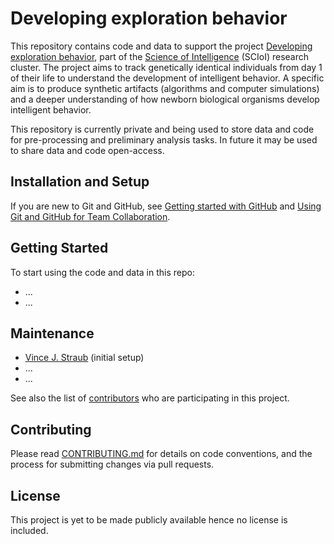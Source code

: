 # Developing exploration behavior

This repository contains code and data to support the project [Developing exploration behavior](https://www.scienceofintelligence.de/research/researchprojects/project_21/), part of the [Science of Intelligence](https://www.scienceofintelligence.de/) (SCIoI) research cluster. The project aims to track genetically identical individuals from day 1 of their life to understand the development of intelligent behavior. A specific aim is to produce synthetic artifacts (algorithms and computer simulations) and a deeper understanding of how newborn biological organisms develop intelligent behavior. 

This repository is currently private and being used to store data and code for pre-processing and preliminary analysis tasks. In future it may be used to share data and code open-access.

## Installation and Setup

If you are new to Git and GitHub, see [Getting started with GitHub](https://docs.github.com/en/github/getting-started-with-github) and [Using Git and GitHub for Team Collaboration](https://medium.com/anne-kerrs-blog/using-git-and-github-for-team-collaboration-e761e7c00281). 

## Getting Started
To start using the code and data in this repo:

* ...
* ...

## Maintenance

*  [Vince J. Straub](https://github.com/vincejstraub) (initial setup)
* ...
* ...

See also the list of [contributors](https://www.scienceofintelligence.de/research/researchprojects/project_21/) who are participating in this project.

## Contributing

Please read [CONTRIBUTING.md](https://github.com/vincejstraub/developing-exploration-behavior/blob/main/.github/CONTRIBUTING.md) for details on  code conventions, and the process for submitting changes via pull requests.

## License

This project is yet to be made publicly available hence no license is included. 
